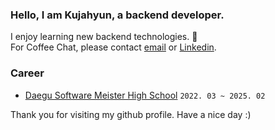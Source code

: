 ### Hello, I am Kujahyun, a backend developer.

I enjoy learning new backend technologies. 🧐  
For Coffee Chat, please contact [email](mailto:g88080997@gmail.com) or [Linkedin](www.linkedin.com/in/kujahyun).  

### Career

- [Daegu Software Meister High School](https://dgsw.dge.hs.kr) `2022. 03 ~ 2025. 02`

Thank you for visiting my github profile. Have a nice day :)
